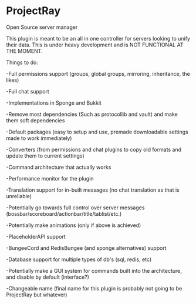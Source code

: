 # ProjectRay
Open Source server manager

This plugin is meant to be an all in one controller for servers looking to unify their data.
This is under heavy development and is NOT FUNCTIONAL AT THE MOMENT.

Things to do:

-Full permissions support (groups, global groups, mirroring, inheritance, the likes)

-Full chat support

-Implementations in Sponge and Bukkit

-Remove most dependencies (Such as protocollib and vault) and make them soft dependencies

-Default packages (easy to setup and use, premade downloadable settings made to work immediately)

-Converters (from permissions and chat plugins to copy old formats and update them to current settings)

-Command architecture that actually works

-Performance monitor for the plugin

-Translation support for in-built messages (no chat translation as that is unreliable)

-Potentially go towards full control over server messages (bossbar/scoreboard/actionbar/title/tablist/etc.)

-Potentially make animations (only if above is achieved)

-PlaceholderAPI support

-BungeeCord and RedisBungee (and sponge alternatives) support

-Database support for multiple types of db's (sql, redis, etc)

-Potentially make a GUI system for commands built into the architecture, and disable by default (interface?)

-Changeable name (final name for this plugin is probably not going to be ProjectRay but whatever)
